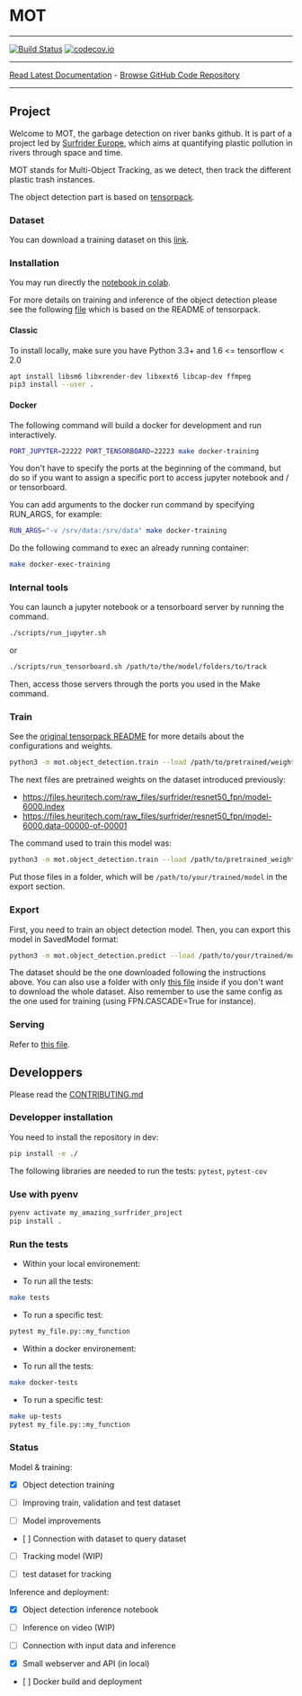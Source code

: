 # MOT
_________________

[![Build Status](https://travis-ci.com/surfriderfoundationeurope/mot.svg?branch=master)](https://travis-ci.com/surfriderfoundationeurope/mot)
[![codecov.io](https://codecov.io/gh/surfriderfoundationeurope/mot/coverage.svg?branch=master)](https://codecov.io/gh/surfriderfoundationeurope/mot/?branch=master)
_________________

[Read Latest Documentation](https://surfriderfoundationeurope.github.io/mot/) - [Browse GitHub Code Repository](https://github.com/surfriderfoundationeurope/mot)
_________________

## Project

Welcome to MOT, the garbage detection on river banks github. It is part of a project led by [Surfrider Europe](https://surfrider.eu/), which aims at quantifying plastic pollution in rivers through space and time.

MOT stands for Multi-Object Tracking, as we detect, then track the different plastic trash instances.

The object detection part is based on [tensorpack](https://github.com/tensorpack/tensorpack).

### Dataset

You can download a training dataset on this [link](http://files.heuritech.com/raw_files/dataset_surfrider_cleaned.zip).

### Installation

You may run directly the [notebook in colab](https://colab.research.google.com/github/surfriderfoundationeurope/mot/blob/master/notebooks/object_detection_training_and_inference.ipynb).

For more details on training and inference of the object detection please see the following [file](src/mot/object_detection/README.md) which is based on the README of tensorpack.

#### Classic

To install locally, make sure you have Python 3.3+ and  1.6 <= tensorflow < 2.0

```bash
apt install libsm6 libxrender-dev libxext6 libcap-dev ffmpeg
pip3 install --user .
```

#### Docker

The following command will build a docker for development and run interactively.

```bash
PORT_JUPYTER=22222 PORT_TENSORBOARD=22223 make docker-training
```

You don't have to specify the ports at the beginning of the command, but do so if you want to assign a specific port to access jupyter notebook and / or tensorboard.

You can add arguments to the docker run command by specifying RUN_ARGS, for example:

```bash
RUN_ARGS="-v /srv/data:/srv/data" make docker-training
```

Do the following command to exec an already running container:

```bash
make docker-exec-training
```

### Internal tools

You can launch a jupyter notebook or a tensorboard server by running the command.

```bash
./scripts/run_jupyter.sh
```
or
```bash
./scripts/run_tensorboard.sh /path/to/the/model/folders/to/track
```
Then, access those servers through the ports you used in the Make command.

### Train

See the [original tensorpack README](src/mot/object_detection/README.md) for more details about the configurations and weights.
```bash
python3 -m mot.object_detection.train --load /path/to/pretrained/weights --config DATA.BASEDIR=/path/to/the/dataset --config TODO=SEE_TENSORPACK_README
```

The next files are pretrained weights on the dataset introduced previously:
- https://files.heuritech.com/raw_files/surfrider/resnet50_fpn/model-6000.index
- https://files.heuritech.com/raw_files/surfrider/resnet50_fpn/model-6000.data-00000-of-00001

The command used to train this model was:

```bash
python3 -m mot.object_detection.train --load /path/to/pretrained_weights/COCO-MaskRCNN-R50FPN2x.npz --logdir /path/to/logdir --config DATA.BASEDIR=/path/to/dataset MODE_MASK=False TRAIN.LR_SCHEDULE=250,500,750
```

Put those files in a folder, which will be `/path/to/your/trained/model` in the export section.

### Export

First, you need to train an object detection model. Then, you can export this model in SavedModel format:

```bash
python3 -m mot.object_detection.predict --load /path/to/your/trained/model --serving /path/to/serving --config DATA.BASEDIR=/path/to/the/dataset SAME_CONFIG=AS_TRAINING
```

The dataset should be the one downloaded following the instructions above. You can also use a folder with only [this file](http://files.heuritech.com/raw_files/surfrider/classes.json) inside if you don't want to download the whole dataset.
Also remember to use the same config as the one used for training (using FPN.CASCADE=True for instance).

### Serving

Refer to [this file](src/mot/serving/README.md).

## Developpers

Please read the [CONTRIBUTING.md](./CONTRIBUTING.md)

### Developper installation

You need to install the repository in dev:

```bash
pip install -e ./
```

The following libraries are needed to run the tests: `pytest`, `pytest-cov`

### Use with pyenv

```bash
pyenv activate my_amazing_surfrider_project
pip install .
```

### Run the tests


- Within your local environement:

* To run all the tests:

```bash
make tests
```

* To run a specific test:

```bash
pytest my_file.py::my_function
```

- Within a docker environement:

* To run all the tests:

```bash
make docker-tests
```

* To run a specific test:

```bash
make up-tests
pytest my_file.py::my_function
```

### Status

Model & training:

- [x] Object detection training

- [ ] Improving train, validation and test dataset

- [ ] Model improvements

- [ ] Connection with dataset to query dataset

- [ ] Tracking model (WIP)

- [ ] test dataset for tracking

Inference and deployment:

- [x] Object detection inference notebook

- [ ] Inference on video (WIP)

- [ ] Connection with input data and inference

- [x] Small webserver and API (in local)

- [ ] Docker build and deployment
